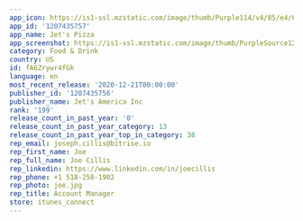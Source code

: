 ```yaml
---
app_icon: https://is1-ssl.mzstatic.com/image/thumb/Purple114/v4/85/e4/6a/85e46a19-a593-5145-a174-1882fba687d3/AppIcon-1x_U007emarketing-0-0-0-7-0-0-85-220.png/1024x1024bb.png
app_id: '1207435757'
app_name: Jet's Pizza
app_screenshot: https://is1-ssl.mzstatic.com/image/thumb/PurpleSource124/v4/39/91/1e/39911e5c-1560-dc1a-caf8-29ba4d50219f/853a9a0e-e5f6-4d69-8550-d8bcce01e531_Simulator_Screen_Shot_-_iPhone_11_Pro_Max_-_2020-10-06_at_03.57.10.png/1242x2688bb.png
category: Food & Drink
country: US
id: fA6Zrywr4fGk
language: en
most_recent_release: '2020-12-21T00:00:00'
publisher_id: '1207435756'
publisher_name: Jet's America Inc
rank: '199'
release_count_in_past_year: '0'
release_count_in_past_year_category: 13
release_count_in_past_year_top_in_category: 38
rep_email: joseph.cillis@bitrise.io
rep_first_name: Joe
rep_full_name: Joe Cillis
rep_linkedin: https://www.linkedin.com/in/joecillis
rep_phone: +1 518-258-1902
rep_photo: joe.jpg
rep_title: Account Manager
store: itunes_connect
---
```


